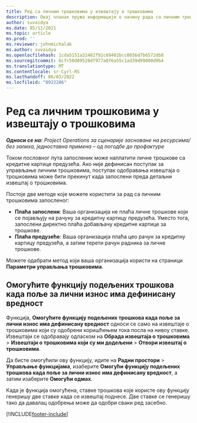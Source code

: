 ```yaml
---
title: Ред са личним трошковима у извештају о трошковима
description: Овај чланак пружа информације о начину рада са личним трошковима запослених током путовања у пословне сврхе.
author: suvaidya
ms.date: 05/11/2021
ms.topic: article
ms.prod: ''
ms.reviewer: johnmichalak
ms.author: suvaidya
ms.openlocfilehash: 1cda5151a32482f92c69402bcc0056d7b6572db8
ms.sourcegitcommit: 6cfc50d89528df977a8f6a55c1ad39d99800d9b4
ms.translationtype: MT
ms.contentlocale: sr-Cyrl-RS
ms.lasthandoff: 06/03/2022
ms.locfileid: "8922286"
---
```

# <a name="work-with-personal-expenses-on-an-expense-report"></a>Ред са личним трошковима у извештају о трошковима

_**Односи се на:** Project Operations за сценарије засноване на ресурсима/без залиха, једноставна примена – од погодбе до профактуре_

Током пословног пута запосленик може наплатити личне трошкове са кредитне картице предузећа. Ако није дефинисан поступак за управљање личним трошковима, поступак одобравања извештаја о трошковима може бити прекинут када запослени преда детаљни извештај о трошковима.

Постоје две методе које можете користити за рад са личним трошковима запосленог:

  - **Плаћа запослени**: Ваша организација не плаћа личне трошкове који се појављују на рачуну за кредитну картицу предузећа. Уместо тога, запослени директно плаћа добављачу кредитне картице за трошкове. 
  - **Плаћа предузеће**: Ваша организација плаћа цео рачун за кредитну картицу предузећа, а затим терети рачун радника за личне трошкове.

Можете одабрати метод који ваша организација користи на страници **Параметри управљања трошковима**.


## <a name="enable-split-expense-function-when-personal-amount-field-has-value-defined"></a>Омогућите функцију подељених трошкова када поље за лични износ има дефинисану вредност

Функција, **Омогућите функцију подељених трошкова када поље за лични износ има дефинисану вредност** односи се само на извештаје о трошковима који су одобрени коришћењем тока посла на нивоу ставке. Извештаји се одобравају одласком на **Обрада извештаја о трошковима** > **Извештаји о трошковима који су ми додељени** > **Отвори извештај о трошковима**. 

Да бисте омогућили ову функцију, идите на **Радни простори** > **Управљање функцијама**, изаберите **Омогући функцију подељених трошкова када поље за лични износ има дефинисану вредност**, а затим изаберите **Омогући одмах**. 

Када је функција омогућена, ставке трошкова које користе ову функцију генеришу две ставке када се извештај поднесе. Две ставке се генеришу тако да давалац одобрења може да одобри сваки ред засебно.


[!INCLUDE[footer-include](../includes/footer-banner.md)]
